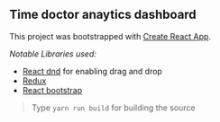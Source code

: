 ## Time doctor anaytics dashboard

This project was bootstrapped with [Create React App](https://github.com/facebookincubator/create-react-app).

*Notable Libraries used:*
- [React dnd](https://github.com/react-dnd/react-dnd) for enabling drag and drop
- [Redux](https://redux.js.org/)
- [React bootstrap](https://react-bootstrap.github.io/)

> Type `yarn run build` for building the source
